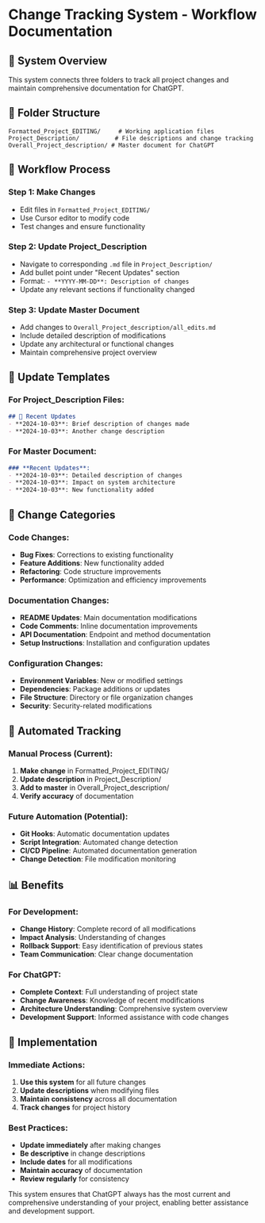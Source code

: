 # Change Tracking System - Workflow Documentation

## 🔄 System Overview
This system connects three folders to track all project changes and maintain comprehensive documentation for ChatGPT.

## 📁 Folder Structure
```
Formatted_Project_EDITING/     # Working application files
Project_Description/          # File descriptions and change tracking
Overall_Project_description/ # Master document for ChatGPT
```

## 🔧 Workflow Process

### **Step 1: Make Changes**
- Edit files in `Formatted_Project_EDITING/`
- Use Cursor editor to modify code
- Test changes and ensure functionality

### **Step 2: Update Project_Description**
- Navigate to corresponding `.md` file in `Project_Description/`
- Add bullet point under "Recent Updates" section
- Format: `- **YYYY-MM-DD**: Description of changes`
- Update any relevant sections if functionality changed

### **Step 3: Update Master Document**
- Add changes to `Overall_Project_description/all_edits.md`
- Include detailed description of modifications
- Update any architectural or functional changes
- Maintain comprehensive project overview

## 📝 Update Templates

### **For Project_Description Files**:
```markdown
## 🔄 Recent Updates
- **2024-10-03**: Brief description of changes made
- **2024-10-03**: Another change description
```

### **For Master Document**:
```markdown
### **Recent Updates**:
- **2024-10-03**: Detailed description of changes
- **2024-10-03**: Impact on system architecture
- **2024-10-03**: New functionality added
```

## 🎯 Change Categories

### **Code Changes**:
- **Bug Fixes**: Corrections to existing functionality
- **Feature Additions**: New functionality added
- **Refactoring**: Code structure improvements
- **Performance**: Optimization and efficiency improvements

### **Documentation Changes**:
- **README Updates**: Main documentation modifications
- **Code Comments**: Inline documentation improvements
- **API Documentation**: Endpoint and method documentation
- **Setup Instructions**: Installation and configuration updates

### **Configuration Changes**:
- **Environment Variables**: New or modified settings
- **Dependencies**: Package additions or updates
- **File Structure**: Directory or file organization changes
- **Security**: Security-related modifications

## 🔧 Automated Tracking

### **Manual Process** (Current):
1. **Make change** in Formatted_Project_EDITING/
2. **Update description** in Project_Description/
3. **Add to master** in Overall_Project_description/
4. **Verify accuracy** of documentation

### **Future Automation** (Potential):
- **Git Hooks**: Automatic documentation updates
- **Script Integration**: Automated change detection
- **CI/CD Pipeline**: Automated documentation generation
- **Change Detection**: File modification monitoring

## 📊 Benefits

### **For Development**:
- **Change History**: Complete record of all modifications
- **Impact Analysis**: Understanding of changes
- **Rollback Support**: Easy identification of previous states
- **Team Communication**: Clear change documentation

### **For ChatGPT**:
- **Complete Context**: Full understanding of project state
- **Change Awareness**: Knowledge of recent modifications
- **Architecture Understanding**: Comprehensive system overview
- **Development Support**: Informed assistance with code changes

## 🚀 Implementation

### **Immediate Actions**:
1. **Use this system** for all future changes
2. **Update descriptions** when modifying files
3. **Maintain consistency** across all documentation
4. **Track changes** for project history

### **Best Practices**:
- **Update immediately** after making changes
- **Be descriptive** in change descriptions
- **Include dates** for all modifications
- **Maintain accuracy** of documentation
- **Review regularly** for consistency

This system ensures that ChatGPT always has the most current and comprehensive understanding of your project, enabling better assistance and development support.
